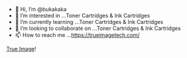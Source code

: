 - 👋 Hi, I’m @bukakaka
- 👀 I’m interested in ...Toner Cartridges & Ink Cartridges
- 🌱 I’m currently learning ...Toner Cartridges & Ink Cartridges
- 💞️ I’m looking to collaborate on ...Toner Cartridges & Ink Cartridges
- 📫 How to reach me ...https://trueimagetech.com/

<!---
bukakaka/bukakaka is a ✨ special ✨ repository because its `README.md` (this file) appears on your GitHub profile.
You can click the Preview link to take a look at your changes.
--->
 <a href="https://trueimagetech.com/">True Image</a>!
